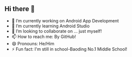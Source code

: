 ## Hi there 👋
- 🔭 I’m currently working on Android App Development
- 🌱 I’m currently learning Android Studio
- 👯 I’m looking to collaborate on ... just myself!
- 📫 How to reach me: By GitHub!
- 😄 Pronouns: He/Him
- ⚡ Fun fact: I'm still in school-Baoding No.1 Middle School!
